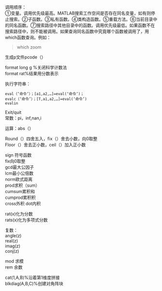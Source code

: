 

调用顺序：  
①变量。调用优先级最高。MATLAB搜索工作空间是否存在同名变量，如有则停止搜索。②子函数。③私有函数。④类构造函数。⑤重载方法。⑥当前目录中的同名函数。⑦搜索路径中其他目录中的函数。调用优先级最低。如果函数不在搜索路径中，则不能被调用。如果查询同名函数中究竟哪个函数被调用了，用which函数查询。例如：
> which zoom


生成p文件pcode（）

format long g  %关闭科学计数法  
format rat%结果用分数表示  

执行字符串：
```
eval（’命令’）；[a1,a2,…]=eval(‘命令’)；   
evalc（‘命令’）；[T,a1,a2,…]=eval(‘命令’)   
evalin   
```


Exit/quit  
常数：pi，inf,nan,i  

运算：abs（）  

Round（）四舍五入，fix（）舍去小数，向0取整  
Floor（）舍去正小数，ceil（）加入正小数  



sign 符号函数  
fix向0取整  
gcd最大公因子  
lcm最小公倍数  
norm欧式距离  
prod求积（sum）  
cumsum累积和  
cumprod累积积  
cross外积   dot内积  

rat(x)化为分数  
rats(x)化为多项式分数  

复数：  
angle(z)  
real(z)  
imag(z)  
conj(z)  

mod 求模  
rem 余数  





cat(1,A,B)%沿着第1维度拼接  
blkdiag(A,B,C)%创建对角阵块  
